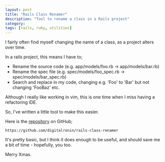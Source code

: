 ```yaml
---
layout: post
title: "Rails Class Renamer"
description: "Tool to rename a class in a Rails project"
category:
tags: [rails, ruby, utilities]
---
```


I fairly often find myself changing the name of a class, as a project alters over time.

In a rails project, this means I have to;

* Rename the source code (e.g. app/models/foo.rb -> app/models/bar.rb)
* Rename the spec file (e.g. spec/models/foo\_spec.rb -> spec/models/bar\_spec.rb)
* Search and replace in my code, changing e.g. 'Foo' to 'Bar' but not changing 'FooBaz' etc.

Although I really like working in vim, this is one time when I miss having a refactoring IDE.

So, I've written a little tool to make this easier.

Here is the [repository](https://github.com/digitalronin/rails-class-renamer) on GitHub;

    https://github.com/digitalronin/rails-class-renamer

It's pretty basic, but I think it does enough to be useful, and should save me a bit of time - hopefully, you too.

Merry Xmas.

